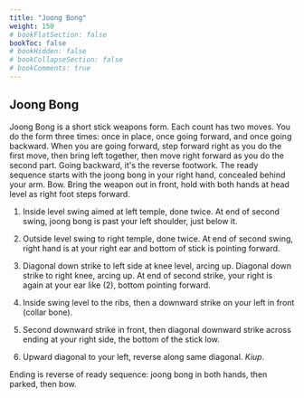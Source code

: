 ```yaml
---
title: "Joong Bong"
weight: 150
# bookFlatSection: false
bookToc: false
# bookHidden: false
# bookCollapseSection: false
# bookComments: true
---
```

## Joong Bong 
Joong Bong is a short stick weapons form.  Each count has two 
moves.  You do the form three times: once in place, once going forward,
and once going backward.  When you are going forward, step forward right as you
 do the first move, then bring left together, then move right forward as you do the second part. 
 Going backward, it's the reverse footwork. The ready sequence starts with the joong bong
in your right hand, concealed behind your arm.  Bow. Bring the weapon out in front,
hold with both hands at head level as right foot steps forward.

1. Inside level swing aimed at left temple, done twice. At end of 
second swing, joong bong is past your left shoulder, just below it.

2. Outside level swing to right temple, done twice. At end of second swing, right hand is
at your right ear and bottom of stick is pointing forward.

3. Diagonal down strike to left side at knee level, arcing up. 
Diagonal down strike to right knee, arcing up. At end of second strike,
your right is again at your ear like (2), bottom pointing forward. 

4. Inside swing level to the ribs, then a downward strike on your left in front (collar bone).

5. Second downward strike in front, then diagonal downward strike 
across ending at your right side, the bottom of the stick low.

6. Upward diagonal to your left, reverse along same diagonal. *Kiup*.

Ending is reverse of ready sequence: joong bong in both hands, then parked, then bow.

